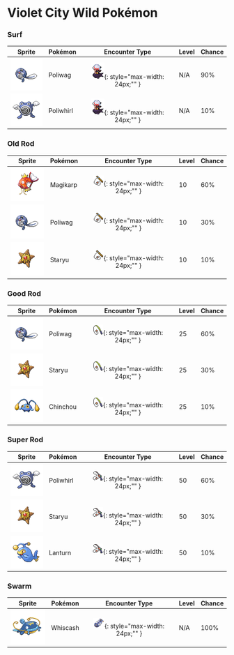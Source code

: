# Violet City Wild Pokémon

### Surf

| Sprite | Pokémon | Encounter Type | Level | Chance |
|:------:|---------|:--------------:|-------|--------|
| ![Poliwag](../../assets/sprites/poliwag/front.gif "Poliwag") | Poliwag | ![Surf](../../assets/encounter_types/surf.png "Surf"){: style="max-width: 24px;"" } | N/A | 90% |
| ![Poliwhirl](../../assets/sprites/poliwhirl/front.gif "Poliwhirl") | Poliwhirl | ![Surf](../../assets/encounter_types/surf.png "Surf"){: style="max-width: 24px;"" } | N/A | 10% |

### Old Rod

| Sprite | Pokémon | Encounter Type | Level | Chance |
|:------:|---------|:--------------:|-------|--------|
| ![Magikarp](../../assets/sprites/magikarp/front.gif "Magikarp") | Magikarp | ![Old Rod](../../assets/encounter_types/old_rod.png "Old Rod"){: style="max-width: 24px;"" } | 10 | 60% |
| ![Poliwag](../../assets/sprites/poliwag/front.gif "Poliwag") | Poliwag | ![Old Rod](../../assets/encounter_types/old_rod.png "Old Rod"){: style="max-width: 24px;"" } | 10 | 30% |
| ![Staryu](../../assets/sprites/staryu/front.gif "Staryu") | Staryu | ![Old Rod](../../assets/encounter_types/old_rod.png "Old Rod"){: style="max-width: 24px;"" } | 10 | 10% |

### Good Rod

| Sprite | Pokémon | Encounter Type | Level | Chance |
|:------:|---------|:--------------:|-------|--------|
| ![Poliwag](../../assets/sprites/poliwag/front.gif "Poliwag") | Poliwag | ![Good Rod](../../assets/encounter_types/good_rod.png "Good Rod"){: style="max-width: 24px;"" } | 25 | 60% |
| ![Staryu](../../assets/sprites/staryu/front.gif "Staryu") | Staryu | ![Good Rod](../../assets/encounter_types/good_rod.png "Good Rod"){: style="max-width: 24px;"" } | 25 | 30% |
| ![Chinchou](../../assets/sprites/chinchou/front.gif "Chinchou") | Chinchou | ![Good Rod](../../assets/encounter_types/good_rod.png "Good Rod"){: style="max-width: 24px;"" } | 25 | 10% |

### Super Rod

| Sprite | Pokémon | Encounter Type | Level | Chance |
|:------:|---------|:--------------:|-------|--------|
| ![Poliwhirl](../../assets/sprites/poliwhirl/front.gif "Poliwhirl") | Poliwhirl | ![Super Rod](../../assets/encounter_types/super_rod.png "Super Rod"){: style="max-width: 24px;"" } | 50 | 60% |
| ![Staryu](../../assets/sprites/staryu/front.gif "Staryu") | Staryu | ![Super Rod](../../assets/encounter_types/super_rod.png "Super Rod"){: style="max-width: 24px;"" } | 50 | 30% |
| ![Lanturn](../../assets/sprites/lanturn/front.gif "Lanturn") | Lanturn | ![Super Rod](../../assets/encounter_types/super_rod.png "Super Rod"){: style="max-width: 24px;"" } | 50 | 10% |

### Swarm

| Sprite | Pokémon | Encounter Type | Level | Chance |
|:------:|---------|:--------------:|-------|--------|
| ![Whiscash](../../assets/sprites/whiscash/front.gif "Whiscash") | Whiscash | ![Swarm](../../assets/encounter_types/swarm.png "Swarm"){: style="max-width: 24px;"" } | N/A | 100% |


